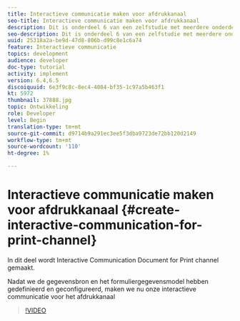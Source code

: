 ```yaml
---
title: Interactieve communicatie maken voor afdrukkanaal
seo-title: Interactieve communicatie maken voor afdrukkanaal
description: Dit is onderdeel 6 van een zelfstudie met meerdere onderdelen voor het maken van uw eerste interactieve communicatiedocument voor het afdrukkanaal. In dit deel wordt Interactive Communication Document for Print channel gemaakt.
seo-description: Dit is onderdeel 6 van een zelfstudie met meerdere onderdelen voor het maken van uw eerste interactieve communicatiedocument voor het afdrukkanaal. In dit deel wordt Interactive Communication Document for Print channel gemaakt.
uuid: 25318a2a-be9d-47d8-806b-d99c8e1c6a74
feature: Interactieve communicatie
topics: development
audience: developer
doc-type: tutorial
activity: implement
version: 6.4,6.5
discoiquuid: 6e3f9c8c-8ec4-4084-bf35-1c97a5b463f1
kt: 5972
thumbnail: 37888.jpg
topic: Ontwikkeling
role: Developer
level: Begin
translation-type: tm+mt
source-git-commit: d9714b9a291ec3ee5f3dba9723de72bb120d2149
workflow-type: tm+mt
source-wordcount: '110'
ht-degree: 1%

---
```



# Interactieve communicatie maken voor afdrukkanaal {#create-interactive-communication-for-print-channel}

In dit deel wordt Interactive Communication Document for Print channel gemaakt.

Nadat we de gegevensbron en het formuliergegevensmodel hebben gedefinieerd en geconfigureerd, maken we nu onze interactieve communicatie voor het afdrukkanaal

>[!VIDEO](https://video.tv.adobe.com/v/37888/?quality=9)
